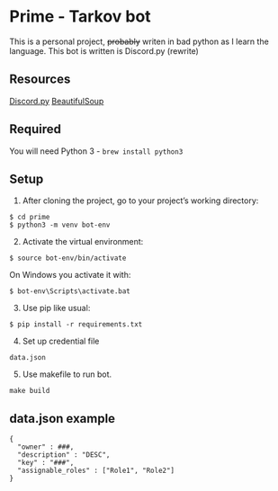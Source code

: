 # Prime - Tarkov bot
This is a personal project, ~~probably~~ writen in bad python as I learn the language.
This bot is written is Discord.py (rewrite)

## Resources
[Discord.py](https://discordpy.readthedocs.io/en/latest/api.html#)
[BeautifulSoup](https://www.crummy.com/software/BeautifulSoup/bs4/doc/)

## Required

You will need Python 3 - `brew install python3`

## Setup
1. After cloning the project, go to your project’s working directory:
```
$ cd prime
$ python3 -m venv bot-env
```
2. Activate the virtual environment:
```
$ source bot-env/bin/activate
```
On Windows you activate it with:
```
$ bot-env\Scripts\activate.bat
```
3. Use pip like usual:
```
$ pip install -r requirements.txt
```
4. Set up credential file
```
data.json
```
5. Use makefile to run bot.
```
make build
```


## data.json example

```
{
  "owner" : ###,
  "description" : "DESC",
  "key" : "###",
  "assignable_roles" : ["Role1", "Role2"]
}
```
